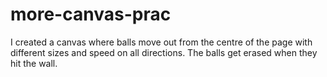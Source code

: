 # more-canvas-prac
I created a canvas where balls move out from the centre of the page with different sizes and speed on all directions. The balls get erased when they hit the wall.
